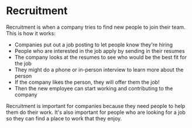 # Recruitment

Recruitment is when a company tries to find new people to join their team. This is how it works:

* Companies put out a job posting to let people know they're hiring
* People who are interested in the job apply by sending in their resumes
* The company looks at the resumes to see who would be the best fit for the job
* They might do a phone or in-person interview to learn more about the person
* If the company likes the person, they will offer them the job!
* Then the new employee can start working and contributing to the company

Recruitment is important for companies because they need people to help them do their work. It's also important for people who are looking for a job so they can find a place to work that they enjoy.
